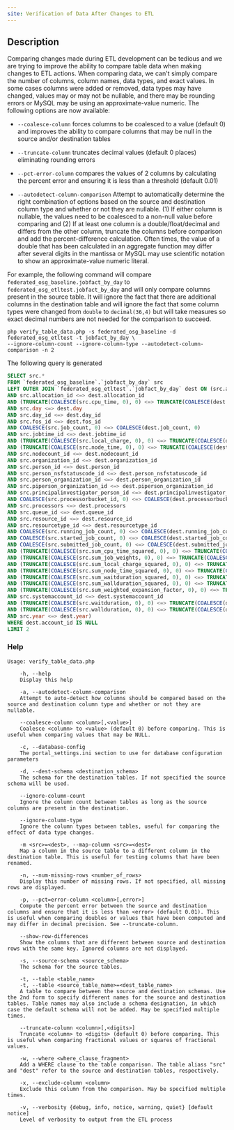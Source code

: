 ```yaml
---
site: Verification of Data After Changes to ETL
---
```


## Description

Comparing changes made during ETL development can be tedious and we are trying to improve the
ability to compare table data when making changes to ETL actions. When comparing data, we can't
simply compare the number of columns, column names, data types, and exact values. In some cases
columns were added or removed, data types may have changed, values may or may not be nullable, and
there may be rounding errors or MySQL may be using an approximate-value numeric. The following
options are now available:

- `--coalesce-column` forces columns to be coalesced to a value (default 0) and improves the ability
  to compare columns that may be null in the source and/or destination tables

- `--truncate-column` truncates decimal values (default 0 places) eliminating rounding errors

- `--pct-error-column` compares the values of 2 columns by calculating the percent error and
  ensuring it is less than a threshold (default 0.01)
  
- `--autodetect-column-comparison` Attempt to automatically determine the right combination of
  options based on the source and destination column type and whether or not they are nullable.  (1)
  If either column is nullable, the values need to be coalesced to a non-null value before comparing
  and (2) If at least one column is a double/float/decimal and differs from the other column,
  truncate the columns before comparison and add the percent-difference calculation. Often times,
  the value of a double that has been calculated in an aggregate function may differ after several
  digits in the mantissa or MySQL may use scientific notation to show an approximate-value numeric
  literal.

For example, the following command will compare `federated_osg_baseline.jobfact_by_day` to
`federated_osg_etltest.jobfact_by_day` and will only compare columns present in the source table. It
will ignore the fact that there are additional columns in the destination table and will ignore the
fact that some column types were changed from `double` to `decimal(36,4)` but will take measures so
exact decimal numbers are not needed for the comparison to succeed.

```
php verify_table_data.php -s federated_osg_baseline -d federated_osg_etltest -t jobfact_by_day \
--ignore-column-count --ignore-column-type --autodetect-column-comparison -n 2
```

The following query is generated

```sql
SELECT src.*
FROM `federated_osg_baseline`.`jobfact_by_day` src
LEFT OUTER JOIN `federated_osg_etltest`.`jobfact_by_day` dest ON (src.account_id <=> dest.account_id
AND src.allocation_id <=> dest.allocation_id
AND (TRUNCATE(COALESCE(src.cpu_time, 0), 0) <=> TRUNCATE(COALESCE(dest.cpu_time, 0), 0) OR ABS((TRUNCATE(COALESCE(dest.cpu_time, 0), 0) - TRUNCATE(COALESCE(src.cpu_time, 0), 0)) / TRUNCATE(COALESCE(src.cpu_time, 0), 0)) <= 0.000100000000000)
AND src.day <=> dest.day
AND src.day_id <=> dest.day_id
AND src.fos_id <=> dest.fos_id
AND COALESCE(src.job_count, 0) <=> COALESCE(dest.job_count, 0)
AND src.jobtime_id <=> dest.jobtime_id
AND (TRUNCATE(COALESCE(src.local_charge, 0), 0) <=> TRUNCATE(COALESCE(dest.local_charge, 0), 0) OR ABS((TRUNCATE(COALESCE(dest.local_charge, 0), 0) - TRUNCATE(COALESCE(src.local_charge, 0), 0)) / TRUNCATE(COALESCE(src.local_charge, 0), 0)) <= 0.000100000000000)
AND (TRUNCATE(COALESCE(src.node_time, 0), 0) <=> TRUNCATE(COALESCE(dest.node_time, 0), 0) OR ABS((TRUNCATE(COALESCE(dest.node_time, 0), 0) - TRUNCATE(COALESCE(src.node_time, 0), 0)) / TRUNCATE(COALESCE(src.node_time, 0), 0)) <= 0.000100000000000)
AND src.nodecount_id <=> dest.nodecount_id
AND src.organization_id <=> dest.organization_id
AND src.person_id <=> dest.person_id
AND src.person_nsfstatuscode_id <=> dest.person_nsfstatuscode_id
AND src.person_organization_id <=> dest.person_organization_id
AND src.piperson_organization_id <=> dest.piperson_organization_id
AND src.principalinvestigator_person_id <=> dest.principalinvestigator_person_id
AND COALESCE(src.processorbucket_id, 0) <=> COALESCE(dest.processorbucket_id, 0)
AND src.processors <=> dest.processors
AND src.queue_id <=> dest.queue_id
AND src.resource_id <=> dest.resource_id
AND src.resourcetype_id <=> dest.resourcetype_id
AND COALESCE(src.running_job_count, 0) <=> COALESCE(dest.running_job_count, 0)
AND COALESCE(src.started_job_count, 0) <=> COALESCE(dest.started_job_count, 0)
AND COALESCE(src.submitted_job_count, 0) <=> COALESCE(dest.submitted_job_count, 0)
AND (TRUNCATE(COALESCE(src.sum_cpu_time_squared, 0), 0) <=> TRUNCATE(COALESCE(dest.sum_cpu_time_squared, 0), 0) OR ABS((TRUNCATE(COALESCE(dest.sum_cpu_time_squared, 0), 0) - TRUNCATE(COALESCE(src.sum_cpu_time_squared, 0), 0)) / TRUNCATE(COALESCE(src.sum_cpu_time_squared, 0), 0)) <= 0.000100000000000)
AND (TRUNCATE(COALESCE(src.sum_job_weights, 0), 0) <=> TRUNCATE(COALESCE(dest.sum_job_weights, 0), 0) OR ABS((TRUNCATE(COALESCE(dest.sum_job_weights, 0), 0) - TRUNCATE(COALESCE(src.sum_job_weights, 0), 0)) / TRUNCATE(COALESCE(src.sum_job_weights, 0), 0)) <= 0.000100000000000)
AND (TRUNCATE(COALESCE(src.sum_local_charge_squared, 0), 0) <=> TRUNCATE(COALESCE(dest.sum_local_charge_squared, 0), 0) OR ABS((TRUNCATE(COALESCE(dest.sum_local_charge_squared, 0), 0) - TRUNCATE(COALESCE(src.sum_local_charge_squared, 0), 0)) / TRUNCATE(COALESCE(src.sum_local_charge_squared, 0), 0)) <= 0.000100000000000)
AND (TRUNCATE(COALESCE(src.sum_node_time_squared, 0), 0) <=> TRUNCATE(COALESCE(dest.sum_node_time_squared, 0), 0) OR ABS((TRUNCATE(COALESCE(dest.sum_node_time_squared, 0), 0) - TRUNCATE(COALESCE(src.sum_node_time_squared, 0), 0)) / TRUNCATE(COALESCE(src.sum_node_time_squared, 0), 0)) <= 0.000100000000000)
AND (TRUNCATE(COALESCE(src.sum_waitduration_squared, 0), 0) <=> TRUNCATE(COALESCE(dest.sum_waitduration_squared, 0), 0) OR ABS((TRUNCATE(COALESCE(dest.sum_waitduration_squared, 0), 0) - TRUNCATE(COALESCE(src.sum_waitduration_squared, 0), 0)) / TRUNCATE(COALESCE(src.sum_waitduration_squared, 0), 0)) <= 0.000100000000000)
AND (TRUNCATE(COALESCE(src.sum_wallduration_squared, 0), 0) <=> TRUNCATE(COALESCE(dest.sum_wallduration_squared, 0), 0) OR ABS((TRUNCATE(COALESCE(dest.sum_wallduration_squared, 0), 0) - TRUNCATE(COALESCE(src.sum_wallduration_squared, 0), 0)) / TRUNCATE(COALESCE(src.sum_wallduration_squared, 0), 0)) <= 0.000100000000000)
AND (TRUNCATE(COALESCE(src.sum_weighted_expansion_factor, 0), 0) <=> TRUNCATE(COALESCE(dest.sum_weighted_expansion_factor, 0), 0) OR ABS((TRUNCATE(COALESCE(dest.sum_weighted_expansion_factor, 0), 0) - TRUNCATE(COALESCE(src.sum_weighted_expansion_factor, 0), 0)) / TRUNCATE(COALESCE(src.sum_weighted_expansion_factor, 0), 0)) <= 0.000100000000000)
AND src.systemaccount_id <=> dest.systemaccount_id
AND (TRUNCATE(COALESCE(src.waitduration, 0), 0) <=> TRUNCATE(COALESCE(dest.waitduration, 0), 0) OR ABS((TRUNCATE(COALESCE(dest.waitduration, 0), 0) - TRUNCATE(COALESCE(src.waitduration, 0), 0)) / TRUNCATE(COALESCE(src.waitduration, 0), 0)) <= 0.000100000000000)
AND (TRUNCATE(COALESCE(src.wallduration, 0), 0) <=> TRUNCATE(COALESCE(dest.wallduration, 0), 0) OR ABS((TRUNCATE(COALESCE(dest.wallduration, 0), 0) - TRUNCATE(COALESCE(src.wallduration, 0), 0)) / TRUNCATE(COALESCE(src.wallduration, 0), 0)) <= 0.000100000000000)
AND src.year <=> dest.year)
WHERE dest.account_id IS NULL
LIMIT 2
```

### Help

```
Usage: verify_table_data.php

    -h, --help
    Display this help

    -a, --autodetect-column-comparison
    Attempt to auto-detect how columns should be compared based on the source and destination column type and whether or not they are nullable.

    --coalesce-column <column>[,<value>]
    Coalesce <column> to <value> (default 0) before comparing. This is useful when comparing values that may be NULL.

    -c, --database-config
    The portal_settings.ini section to use for database configuration parameters

    -d, --dest-schema <destination_schema>
    The schema for the destination tables. If not specified the source schema will be used.

    --ignore-column-count
    Ignore the column count between tables as long as the source columns are present in the destination.

    --ignore-column-type
    Ignore the column types between tables, useful for comparing the effect of data type changes.

    -m <src>=<dest>, --map-column <src>=<dest>
    Map a column in the source table to a different column in the destination table. This is useful for testing columns that have been renamed.

    -n, --num-missing-rows <number_of_rows>
    Display this number of missing rows. If not specified, all missing rows are displayed.

    -p, --pct=error-column <column>[,error>]
    Compute the percent error between the source and destination columns and ensure that it is less than <error> (default 0.01). This is useful when comparing doubles or values that have been computed and may differ in decimal precision. See --truncate-column.

    --show-row-differences
    Show the columns that are different between source and destination rows with the same key. Ignored columns are not displayed.

    -s, --source-schema <source_schema>
    The schema for the source tables.

    -t, --table <table_name>
    -t, --table <source_table_name>=<dest_table_name>
    A table to compare between the source and destination schemas. Use the 2nd form to specify different names for the source and destination tables. Table names may also include a schema designation, in which case the default schema will not be added. May be specified multiple times.

    --truncate-column <column>[,<digits>]
    Truncate <column> to <digits> (default 0) before comparing. This is useful when comparing fractional values or squares of fractional values.

    -w, --where <where_clause_fragment>
    Add a WHERE clause to the table comparison. The table aliass "src" and "dest" refer to the source and destination tables, respectively.

    -x, --exclude-column <column>
    Exclude this column from the comparison. May be specified multiple times.

    -v, --verbosity {debug, info, notice, warning, quiet} [default notice]
    Level of verbosity to output from the ETL process
```
